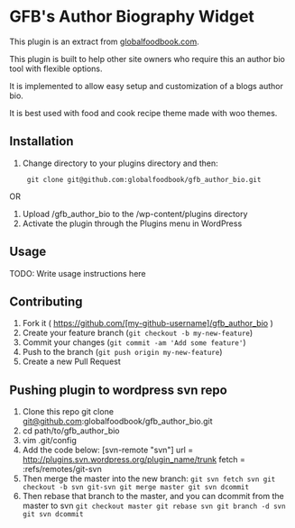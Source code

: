 # GFB's Author Biography Widget
This plugin is an extract from [globalfoodbook.com](http://globalfoodbook.com).

This plugin is built to help other site owners who require this an author bio tool with flexible options.

It is implemented to allow easy setup and customization of a blogs author bio.

It is best used with food and cook recipe theme made with woo themes.

## Installation
1. Change directory to your plugins directory and then:

        git clone git@github.com:globalfoodbook/gfb_author_bio.git

OR

1. Upload /gfb_author_bio to the /wp-content/plugins directory
2. Activate the plugin through the Plugins menu in WordPress

## Usage
TODO: Write usage instructions here

## Contributing
1. Fork it ( https://github.com/[my-github-username]/gfb_author_bio )
2. Create your feature branch (`git checkout -b my-new-feature`)
3. Commit your changes (`git commit -am 'Add some feature'`)
4. Push to the branch (`git push origin my-new-feature`)
5. Create a new Pull Request

## Pushing plugin to wordpress svn repo
1. Clone this repo
          git clone git@github.com:globalfoodbook/gfb_author_bio.git
2. cd path/to/gfb_author_bio
3. vim .git/config
4. Add the code below:
          [svn-remote "svn"]
                  url = http://plugins.svn.wordpress.org/plugin_name/trunk
                  fetch = :refs/remotes/git-svn
5. Then merge the master into the new branch:
          `git svn fetch svn
          git checkout -b svn git-svn
          git merge master
          git svn dcommit`
6. Then rebase that branch to the master, and you can dcommit from the master to svn
          `git checkout master
          git rebase svn
          git branch -d svn
          git svn dcommit`
